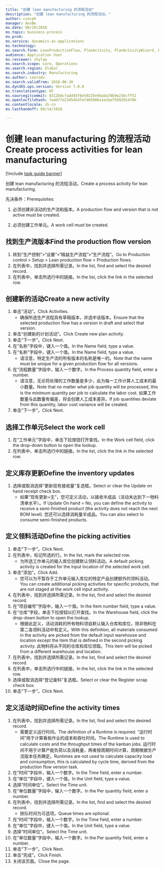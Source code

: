 ```yaml
--- 
title: "创建 lean manufacturing 的流程活动"
description: "创建 lean manufacturing 的流程活动。"
author: cvocph
manager: AnnBe
ms.date: 08/29/2018
ms.topic: business-process
ms.prod: 
ms.service: dynamics-ax-applications
ms.technology: 
ms.search.form: LeanProductionFlow, PlanActivity, PlanActivityWizard, LeanWorkCellLookup, InventLocationIdLookup
audience: Application User
ms.reviewer: shylaw
ms.search.scope: Core, Operations
ms.search.region: Global
ms.search.industry: Manufacturing
ms.author: conradv
ms.search.validFrom: 2016-06-30
ms.dyn365.ops.version: Version 7.0.0
ms.translationtype: HT
ms.sourcegitcommit: 0312b8cfadd45f8e59225e9daba78b9e216cff51
ms.openlocfilehash: fa4d7fe2345d54faf405086a1e1bef599265470b
ms.contentlocale: zh-cn
ms.lasthandoff: 09/14/2018

---
```

# <a name="create-process-activities-for-lean-manufacturing"></a><span data-ttu-id="d5345-103">创建 lean manufacturing 的流程活动</span><span class="sxs-lookup"><span data-stu-id="d5345-103">Create process activities for lean manufacturing</span></span>

[!include [task guide banner](../../includes/task-guide-banner.md)]

<span data-ttu-id="d5345-104">创建 lean manufacturing 的流程活动。</span><span class="sxs-lookup"><span data-stu-id="d5345-104">Create a process activity for lean manufacturing.</span></span> 

<span data-ttu-id="d5345-105">先决条件：</span><span class="sxs-lookup"><span data-stu-id="d5345-105">Prerequisites:</span></span> 

1. <span data-ttu-id="d5345-106">必须创建非活动的生产流和版本。</span><span class="sxs-lookup"><span data-stu-id="d5345-106">A production flow and version that is not active must be created.</span></span>

2. <span data-ttu-id="d5345-107">必须创建工作单元。</span><span class="sxs-lookup"><span data-stu-id="d5345-107">A work cell must be created.</span></span>


## <a name="find-the-production-flow-version"></a><span data-ttu-id="d5345-108">找到生产流版本</span><span class="sxs-lookup"><span data-stu-id="d5345-108">Find the production flow version</span></span>
1. <span data-ttu-id="d5345-109">转到“生产控制”>“设置”>“精益生产流程”>“生产流程”。</span><span class="sxs-lookup"><span data-stu-id="d5345-109">Go to Production control > Setup > Lean production flow > Production flows.</span></span>
2. <span data-ttu-id="d5345-110">在列表中，找到并选择所需记录。</span><span class="sxs-lookup"><span data-stu-id="d5345-110">In the list, find and select the desired record.</span></span>
3. <span data-ttu-id="d5345-111">在列表中，单击所选行中的链接。</span><span class="sxs-lookup"><span data-stu-id="d5345-111">In the list, click the link in the selected row.</span></span>

## <a name="create-a-new-activity"></a><span data-ttu-id="d5345-112">创建新的活动</span><span class="sxs-lookup"><span data-stu-id="d5345-112">Create a new activity</span></span>
1. <span data-ttu-id="d5345-113">单击“活动”。</span><span class="sxs-lookup"><span data-stu-id="d5345-113">Click Activities.</span></span>
    * <span data-ttu-id="d5345-114">确保所选生产流程具有草稿版本，并选中该版本。</span><span class="sxs-lookup"><span data-stu-id="d5345-114">Ensure that the selected production flow has a version in draft and select that version.</span></span>  
2. <span data-ttu-id="d5345-115">单击“创建新的计划活动”。</span><span class="sxs-lookup"><span data-stu-id="d5345-115">Click Create new plan activity.</span></span>
3. <span data-ttu-id="d5345-116">单击“下一步”。</span><span class="sxs-lookup"><span data-stu-id="d5345-116">Click Next.</span></span>
4. <span data-ttu-id="d5345-117">在“名称”字段中，键入一个值。</span><span class="sxs-lookup"><span data-stu-id="d5345-117">In the Name field, type a value.</span></span>
5. <span data-ttu-id="d5345-118">在“名称”字段中，键入一个值。</span><span class="sxs-lookup"><span data-stu-id="d5345-118">In the Name field, type a value.</span></span>
    * <span data-ttu-id="d5345-119">请注意，特定生产流的所有版本的名称是唯一的。</span><span class="sxs-lookup"><span data-stu-id="d5345-119">Note that the name must be unique for a given production flow for all versions.</span></span>  
6. <span data-ttu-id="d5345-120">在“流程数量”字段中，输入一个数字。</span><span class="sxs-lookup"><span data-stu-id="d5345-120">In the Process quantity field, enter a number.</span></span>
    * <span data-ttu-id="d5345-121">请注意，无论将处理的工作数量是多少，此为每一工作计算人工成本的最小数量。</span><span class="sxs-lookup"><span data-stu-id="d5345-121">Note that no matter what job quantity will be processed, this is the minimum quantity per job to calculate the labor cost.</span></span> <span data-ttu-id="d5345-122">如果工作数量与此数量有偏差，将会创建人工成本差异。</span><span class="sxs-lookup"><span data-stu-id="d5345-122">If job quantities deviate from this quantity, labor cost variance will be created.</span></span>  
7. <span data-ttu-id="d5345-123">单击“下一步”。</span><span class="sxs-lookup"><span data-stu-id="d5345-123">Click Next.</span></span>

## <a name="select-the-work-cell"></a><span data-ttu-id="d5345-124">选择工作单元</span><span class="sxs-lookup"><span data-stu-id="d5345-124">Select the work cell</span></span>
1. <span data-ttu-id="d5345-125">在“工作单元”字段中，单击下拉按钮打开查找。</span><span class="sxs-lookup"><span data-stu-id="d5345-125">In the Work cell field, click the drop-down button to open the lookup.</span></span>
2. <span data-ttu-id="d5345-126">在列表中，单击所选行中的链接。</span><span class="sxs-lookup"><span data-stu-id="d5345-126">In the list, click the link in the selected row.</span></span>

## <a name="define-the-inventory-updates"></a><span data-ttu-id="d5345-127">定义库存更新</span><span class="sxs-lookup"><span data-stu-id="d5345-127">Define the inventory updates</span></span>
1. <span data-ttu-id="d5345-128">选择或取消选择“更新现有接收量”复选框。</span><span class="sxs-lookup"><span data-stu-id="d5345-128">Select or clear the Update on hand receipt check box.</span></span>
    * <span data-ttu-id="d5345-129">如果“现有更新=无”，您可定义活动，以接收半成品（活动未达到下一物料清单水平）。</span><span class="sxs-lookup"><span data-stu-id="d5345-129">If Update On hand = No, you can define the activity to receive a semi-finished product (the activity does not reach the next BOM level).</span></span>    <span data-ttu-id="d5345-130">您还可以选择消耗量半成品。</span><span class="sxs-lookup"><span data-stu-id="d5345-130">You can also select to consume semi-finished products.</span></span>  

## <a name="define-the-picking-activities"></a><span data-ttu-id="d5345-131">定义领料活动</span><span class="sxs-lookup"><span data-stu-id="d5345-131">Define the picking activities</span></span>
1. <span data-ttu-id="d5345-132">单击“下一步”。</span><span class="sxs-lookup"><span data-stu-id="d5345-132">Click Next.</span></span>
2. <span data-ttu-id="d5345-133">在列表中，标记所选的行。</span><span class="sxs-lookup"><span data-stu-id="d5345-133">In the list, mark the selected row.</span></span>
    * <span data-ttu-id="d5345-134">为所选工作单元的输入库位创建默认领料活动。</span><span class="sxs-lookup"><span data-stu-id="d5345-134">A default picking activity is created for the input location of the selected work cell.</span></span>  
3. <span data-ttu-id="d5345-135">单击“添加”。</span><span class="sxs-lookup"><span data-stu-id="d5345-135">Click Add.</span></span>
    * <span data-ttu-id="d5345-136">您可以为不暂存于工作单元输入库位的特定产品创建额外的领料活动。</span><span class="sxs-lookup"><span data-stu-id="d5345-136">You can create additional picking activities for specific products, that are not staged at the work cell input activity.</span></span>  
4. <span data-ttu-id="d5345-137">在列表中，找到并选择所需记录。</span><span class="sxs-lookup"><span data-stu-id="d5345-137">In the list, find and select the desired record.</span></span>
5. <span data-ttu-id="d5345-138">在“项目编号”字段中，输入一个值。</span><span class="sxs-lookup"><span data-stu-id="d5345-138">In the Item number field, type a value.</span></span>
6. <span data-ttu-id="d5345-139">在“仓库”字段，单击下拉按钮以打开查找。</span><span class="sxs-lookup"><span data-stu-id="d5345-139">In the Warehouse field, click the drop-down button to open the lookup.</span></span>
    * <span data-ttu-id="d5345-140">根据此定义，活动消耗的所有物料领自默认输入仓库和库位，除非物料在第二各领料活动中有定义。</span><span class="sxs-lookup"><span data-stu-id="d5345-140">With this definition, all materials consumed in the activity are picked from the default input warehouse and location except the item that is defined in the second picking activity.</span></span> <span data-ttu-id="d5345-141">此物料将从不同的仓库和库位领取。</span><span class="sxs-lookup"><span data-stu-id="d5345-141">This item will be picked from a different warehouse and location.</span></span>  
7. <span data-ttu-id="d5345-142">在列表中，找到并选择所需记录。</span><span class="sxs-lookup"><span data-stu-id="d5345-142">In the list, find and select the desired record.</span></span>
8. <span data-ttu-id="d5345-143">在列表中，单击所选行中的链接。</span><span class="sxs-lookup"><span data-stu-id="d5345-143">In the list, click the link in the selected row.</span></span>
9. <span data-ttu-id="d5345-144">选择或取消选择“登记废料”复选框。</span><span class="sxs-lookup"><span data-stu-id="d5345-144">Select or clear the Register scrap check box.</span></span>
10. <span data-ttu-id="d5345-145">单击“下一步”。</span><span class="sxs-lookup"><span data-stu-id="d5345-145">Click Next.</span></span>

## <a name="define-the-activity-times"></a><span data-ttu-id="d5345-146">定义活动时间</span><span class="sxs-lookup"><span data-stu-id="d5345-146">Define the activity times</span></span>
1. <span data-ttu-id="d5345-147">在列表中，找到并选择所需记录。</span><span class="sxs-lookup"><span data-stu-id="d5345-147">In the list, find and select the desired record.</span></span>
    * <span data-ttu-id="d5345-148">需要定义运行时间。</span><span class="sxs-lookup"><span data-stu-id="d5345-148">The definition of a Runtime is required.</span></span> <span data-ttu-id="d5345-149">“运行时间”用于计算看板作业的成本和吞吐时间。</span><span class="sxs-lookup"><span data-stu-id="d5345-149">The Runtime is used to calculate costs and the throughput times of the kanban jobs.</span></span> <span data-ttu-id="d5345-150">运行时间不用于计算产能负荷以及消耗量，两者按周期时间计算，周期根据生产流版本任务确定。</span><span class="sxs-lookup"><span data-stu-id="d5345-150">Runtimes are not used to calculate capacity load and consumption, this is calculated by cycle time, derived from the production flow version task.</span></span>  
2. <span data-ttu-id="d5345-151">在“时间”字段中，输入一个数字。</span><span class="sxs-lookup"><span data-stu-id="d5345-151">In the Time field, enter a number.</span></span>
3. <span data-ttu-id="d5345-152">在“单位”字段中，键入一个值。</span><span class="sxs-lookup"><span data-stu-id="d5345-152">In the Unit field, type a value.</span></span>
4. <span data-ttu-id="d5345-153">选择“时间单位”。</span><span class="sxs-lookup"><span data-stu-id="d5345-153">Select the Time unit.</span></span>
5. <span data-ttu-id="d5345-154">在“单位数量”字段中，输入一个数字。</span><span class="sxs-lookup"><span data-stu-id="d5345-154">In the Per quantity field, enter a number.</span></span>
6. <span data-ttu-id="d5345-155">在列表中，找到并选择所需记录。</span><span class="sxs-lookup"><span data-stu-id="d5345-155">In the list, find and select the desired record.</span></span>
    * <span data-ttu-id="d5345-156">排队时间为可选项。</span><span class="sxs-lookup"><span data-stu-id="d5345-156">Queue times are optional.</span></span>  
7. <span data-ttu-id="d5345-157">在“时间”字段中，输入一个数字。</span><span class="sxs-lookup"><span data-stu-id="d5345-157">In the Time field, enter a number.</span></span>
8. <span data-ttu-id="d5345-158">在“单位”字段中，键入一个值。</span><span class="sxs-lookup"><span data-stu-id="d5345-158">In the Unit field, type a value.</span></span>
9. <span data-ttu-id="d5345-159">选择“时间单位”。</span><span class="sxs-lookup"><span data-stu-id="d5345-159">Select the Time unit.</span></span>
10. <span data-ttu-id="d5345-160">在“单位数量”字段中，输入一个数字。</span><span class="sxs-lookup"><span data-stu-id="d5345-160">In the Per quantity field, enter a number.</span></span>
11. <span data-ttu-id="d5345-161">单击“下一步”。</span><span class="sxs-lookup"><span data-stu-id="d5345-161">Click Next.</span></span>
12. <span data-ttu-id="d5345-162">单击“完成”。</span><span class="sxs-lookup"><span data-stu-id="d5345-162">Click Finish.</span></span>
13. <span data-ttu-id="d5345-163">关闭该页面。</span><span class="sxs-lookup"><span data-stu-id="d5345-163">Close the page.</span></span>


